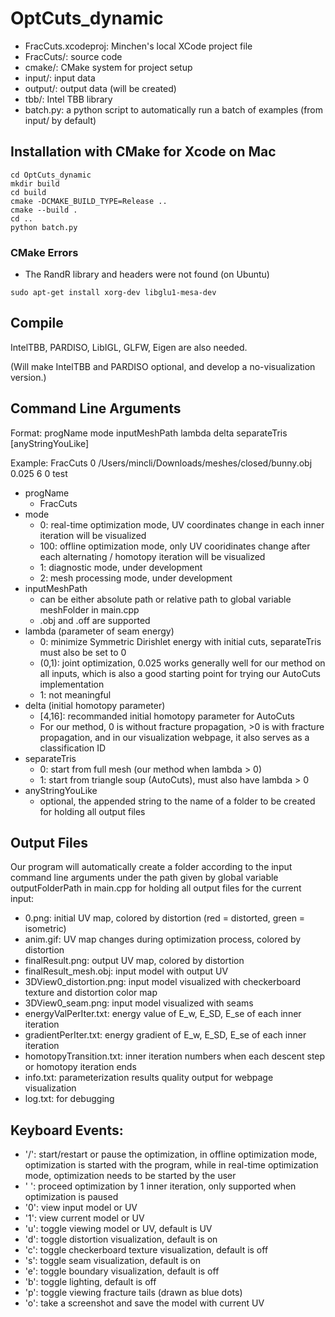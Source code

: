 # OptCuts_dynamic
* FracCuts.xcodeproj: Minchen's local XCode project file
* FracCuts/: source code
* cmake/: CMake system for project setup
* input/: input data
* output/: output data (will be created)
* tbb/: Intel TBB library
* batch.py: a python script to automatically run a batch of examples (from input/ by default)

## Installation with CMake for Xcode on Mac
```
cd OptCuts_dynamic
mkdir build
cd build
cmake -DCMAKE_BUILD_TYPE=Release ..
cmake --build .
cd ..
python batch.py
```

### CMake Errors
* The RandR library and headers were not found (on Ubuntu)
```
sudo apt-get install xorg-dev libglu1-mesa-dev
```

## Compile
IntelTBB, PARDISO, LibIGL, GLFW, Eigen are also needed.

(Will make IntelTBB and PARDISO optional, and develop a no-visualization version.)

## Command Line Arguments
Format: progName mode inputMeshPath lambda delta separateTris [anyStringYouLike]

Example: FracCuts 0 /Users/mincli/Downloads/meshes/closed/bunny.obj 0.025 6 0 test
* progName
  * FracCuts
* mode
  * 0: real-time optimization mode, UV coordinates change in each inner iteration will be visualized
  * 100: offline optimization mode, only UV cooridinates change after each alternating / homotopy iteration will be visualized
  * 1: diagnostic mode, under development
  * 2: mesh processing mode, under development
* inputMeshPath
  * can be either absolute path or relative path to global variable meshFolder in main.cpp
  * .obj and .off are supported
* lambda (parameter of seam energy)
  * 0: minimize Symmetric Dirishlet energy with initial cuts, separateTris must also be set to 0
  * (0,1): joint optimization, 0.025 works generally well for our method on all inputs, which is also a good starting point for trying our AutoCuts implementation
  * 1: not meaningful
* delta (initial homotopy parameter)
  * [4,16]: recommanded initial homotopy parameter for AutoCuts
  * For our method, 0 is without fracture propagation, >0 is with fracture propagation,
  and in our visualization webpage, it also serves as a classification ID
* separateTris
  * 0: start from full mesh (our method when lambda > 0)
  * 1: start from triangle soup (AutoCuts), must also have lambda > 0
* anyStringYouLike
  * optional, the appended string to the name of a folder to be created for holding all output files

## Output Files
Our program will automatically create a folder according to the input command line arguments under the path given by 
global variable outputFolderPath in main.cpp for holding all output files for the current input:
* 0.png: initial UV map, colored by distortion (red = distorted, green = isometric)
* anim.gif: UV map changes during optimization process, colored by distortion
* finalResult.png: output UV map, colored by distortion
* finalResult_mesh.obj: input model with output UV
* 3DView0_distortion.png: input model visualized with checkerboard texture and distortion color map
* 3DView0_seam.png: input model visualized with seams
* energyValPerIter.txt: energy value of E_w, E_SD, E_se of each inner iteration
* gradientPerIter.txt: energy gradient of E_w, E_SD, E_se of each inner iteration
* homotopyTransition.txt: inner iteration numbers when each descent step or homotopy iteration ends
* info.txt: parameterization results quality output for webpage visualization
* log.txt: for debugging

## Keyboard Events:
* '/': start/restart or pause the optimization, in offline optimization mode, optimization is started with the program, 
while in real-time optimization mode, optimization needs to be started by the user
* ' ': proceed optimization by 1 inner iteration, only supported when optimization is paused
* '0': view input model or UV
* '1': view current model or UV
* 'u': toggle viewing model or UV, default is UV
* 'd': toggle distortion visualization, default is on
* 'c': toggle checkerboard texture visualization, default is off
* 's': toggle seam visualization, default is on
* 'e': toggle boundary visualization, default is off
* 'b': toggle lighting, default is off
* 'p': toggle viewing fracture tails (drawn as blue dots)
* 'o': take a screenshot and save the model with current UV
